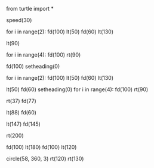 from turtle import *

speed(30)

for i in range(2):
  fd(100)
  lt(50)
  fd(60)
  lt(130)

lt(90)

for i in range(4):
  fd(100)
  rt(90)

fd(100)
setheading(0)

for i in range(2):
  fd(100)
  lt(50)
  fd(60)
  lt(130)

lt(50)
fd(60)
setheading(0)
for i in range(4):
  fd(100)
  rt(90)
  
rt(37)
fd(77)

lt(88)
fd(60)

lt(147)
fd(145)

rt(200)
 
fd(100)
lt(180)
fd(100)
lt(120)


circle(58, 360, 3)
rt(120)
rt(130)
